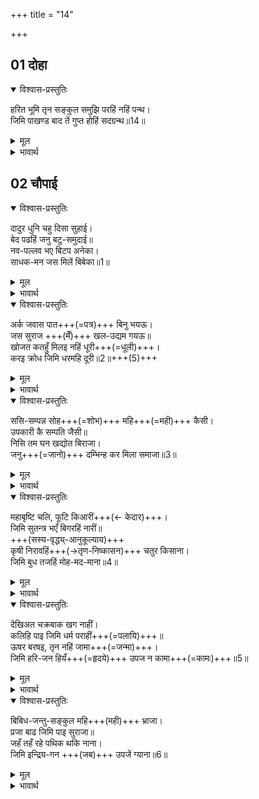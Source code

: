 +++
title = "14"

+++


## 01 दोहा
<details open><summary>विश्वास-प्रस्तुतिः</summary>

हरित भूमि तृन सङ्कुल समुझि परहिं नहिं पन्थ।  
जिमि पाखण्ड बाद तें गुप्त होहिं सदग्रन्थ॥14॥  
</details>

<details><summary>मूल</summary>

हरित भूमि तृन सङ्कुल समुझि परहिं नहिं पन्थ।  
जिमि पाखण्ड बाद तें गुप्त होहिं सदग्रन्थ॥14॥  
</details>

<details><summary>भावार्थ</summary>

पृथ्वी घास से परिपूर्ण होकर हरी हो गई है, जिससे रास्ते समझ नहीं पडते। जैसे पाखण्ड मत के प्रचार से सद्ग्रन्थ गुप्त (लुप्त) हो जाते हैं॥14॥  
</details>





## 02 चौपाई
<details open><summary>विश्वास-प्रस्तुतिः</summary>

दादुर धुनि चहु दिसा सुहाई।  
बेद पढहिं जनु बटु-समुदाई॥  
नव-पल्लव भए बिटप अनेका।  
साधक-मन जस मिलें बिबेका॥1॥
</details>

<details><summary>मूल</summary>

दादुर धुनि चहु दिसा सुहाई। बेद पढहिं जनु बटु समुदाई॥  
नव पल्लव भए बिटप अनेका। साधक मन जस मिलें बिबेका॥1॥  
</details>

<details><summary>भावार्थ</summary>

चारों दिशाओं में मेण्ढकों की ध्वनि ऐसी सुहावनी लगती है, मानो विद्यार्थियों के समुदाय वेद पढ रहे हों। अनेकों वृक्षों में नए पत्ते आ गए हैं, जिससे वे ऐसे हरे-भरे एवं सुशोभित हो गए हैं जैसे साधक का मन विवेक (ज्ञान) प्राप्त होने पर हो जाता है॥1॥  
</details>

<details open><summary>विश्वास-प्रस्तुतिः</summary>

अर्क जवास पात+++(=पत्र)+++ बिनु भयऊ।  
जस सुराज +++(मेँ)+++ खल-उद्यम गयऊ॥  
खोजत कतहुँ मिलइ नहिं धूरी+++(=धूली)+++।  
करइ क्रोध जिमि धरमहि दूरी॥2॥+++(5)+++  
</details>

<details><summary>मूल</summary>

अर्क जवास पात बिनु भयऊ। जस सुराज खल उद्यम गयऊ॥  
खोजत कतहुँ मिलइ नहिं धूरी। करइ क्रोध जिमि धरमहि दूरी॥2॥  
</details>

<details><summary>भावार्थ</summary>

मदार और जवासा बिना पत्ते के हो गए (उनके पत्ते झड गए)।  
जैसे श्रेष्ठ राज्य में दुष्टों का उद्यम जाता रहा (उनकी एक भी नहीं चलती)।  
धूल कहीं खोजने पर भी नहीं मिलती, जैसे क्रोध धर्म को दूर कर देता है। (अर्थात्‌ क्रोध का आवेश होने पर धर्म का ज्ञान नहीं रह जाता)॥2॥  
</details>

<details open><summary>विश्वास-प्रस्तुतिः</summary>

ससि-सम्पन्न सोह+++(=शोभ)+++ महि+++(=मही)+++ कैसी।  
उपकारी कै सम्पति जैसी॥  
निसि तम घन खद्योत बिराजा।  
जनु+++(=जानो)+++ दम्भिन्ह कर मिला समाजा॥3॥  
</details>

<details><summary>मूल</summary>

ससि सम्पन्न सोह महि कैसी। उपकारी कै सम्पति जैसी॥  
निसि तम घन खद्योत बिराजा। जनु दम्भिन्ह कर मिला समाजा॥3॥  
</details>

<details><summary>भावार्थ</summary>

अन्न से युक्त (लहराती हुई खेती से हरी-भरी) पृथ्वी कैसी शोभित हो रही है,  
जैसी उपकारी पुरुष की सम्पत्ति।  
रात के घने अन्धकार में जुगनू शोभा पा रहे हैं,  
मानो दम्भियों का समाज आ जुटा हो॥3॥  
</details>

<details open><summary>विश्वास-प्रस्तुतिः</summary>

महाबृष्टि चलि, फूटि किआरीं+++(← केदार)+++।  
जिमि सुतन्त्र भएँ बिगरहिं नारीं॥  
+++(सस्य-वृद्ध्य्-आनुकूल्याय)+++  
कृषी निरावहिं+++(→तृण-निष्कासन)+++ चतुर किसाना।  
जिमि बुध तजहिं मोह-मद-माना॥4॥  
</details>

<details><summary>मूल</summary>

महाबृष्टि चलि फूटि किआरीं। जिमि सुतन्त्र भएँ बिगरहिं नारीं॥  
कृषी निरावहिं चतुर किसाना। जिमि बुध तजहिं मोह मद माना॥4॥  
</details>

<details><summary>भावार्थ</summary>

भारी वर्षा से खेतों की क्यारियाँ फूट चली हैं, जैसे स्वतन्त्र होने से स्त्रियाँ बिगड जाती हैं। चतुर किसान खेतों को निरा रहे हैं (उनमें से घास आदि को निकालकर फेङ्क रहे हैं।) जैसे विद्वान्‌ लोग मोह, मद और मान का त्याग कर देते हैं॥4॥  
</details>

<details open><summary>विश्वास-प्रस्तुतिः</summary>

देखिअत चक्रबाक खग नाहीं।  
कलिहि पाइ जिमि धर्म पराहीं+++(=पलायि)+++॥  
ऊषर बरषइ, तृन नहिं जामा+++(=जन्मा)+++।  
जिमि हरि-जन हियँ+++(=हृदये)+++ उपज न कामा+++(=कामः)+++॥5॥  
</details>

<details><summary>मूल</summary>

देखिअत चक्रबाक खग नाहीं। कलिहि पाइ जिमि धर्म पराहीं॥  
ऊषर बरषइ तृन नहिं जामा। जिमि हरिजन हियँ उपज न कामा॥5॥  
</details>

<details><summary>भावार्थ</summary>

चक्रवाक पक्षी दिखाई नहीं दे रहे हैं,  
जैसे कलियुग को पाकर धर्म भाग जाते हैं।  
ऊसर में वर्षा होती है,  
पर वहाँ घास तक नहीं उगती।  
जैसे हरिभक्त के हृदय में काम नहीं उत्पन्न होता॥5॥  
</details>

<details open><summary>विश्वास-प्रस्तुतिः</summary>

बिबिध-जन्तु-सङ्कुल महि+++(मही)+++ भ्राजा।  
प्रजा बाढ जिमि पाइ सुराजा॥  
जहँ तहँ रहे पथिक थकि नाना।  
जिमि इन्द्रिय-गन +++(जब)+++ उपजें ग्याना॥6॥  
</details>

<details><summary>मूल</summary>

बिबिध जन्तु सङ्कुल महि भ्राजा। प्रजा बाढ जिमि पाइ सुराजा॥  
जहँ तहँ रहे पथिक थकि नाना। जिमि इन्द्रिय गन उपजें ग्याना॥6॥  
</details>

<details><summary>भावार्थ</summary>

पृथ्वी अनेक तरह के जीवों से भरी हुई  
उसी तरह शोभायमान है,  
जैसे सुराज्य पाकर प्रजा की वृद्धि होती है।  
जहाँ-तहाँ अनेक पथिक थककर ठहरे हुए हैं,  
जैसे ज्ञान उत्पन्न होने पर इन्द्रियाँ (शिथिल होकर विषयों की ओर जाना छोड देती हैं)॥6॥  
</details>
